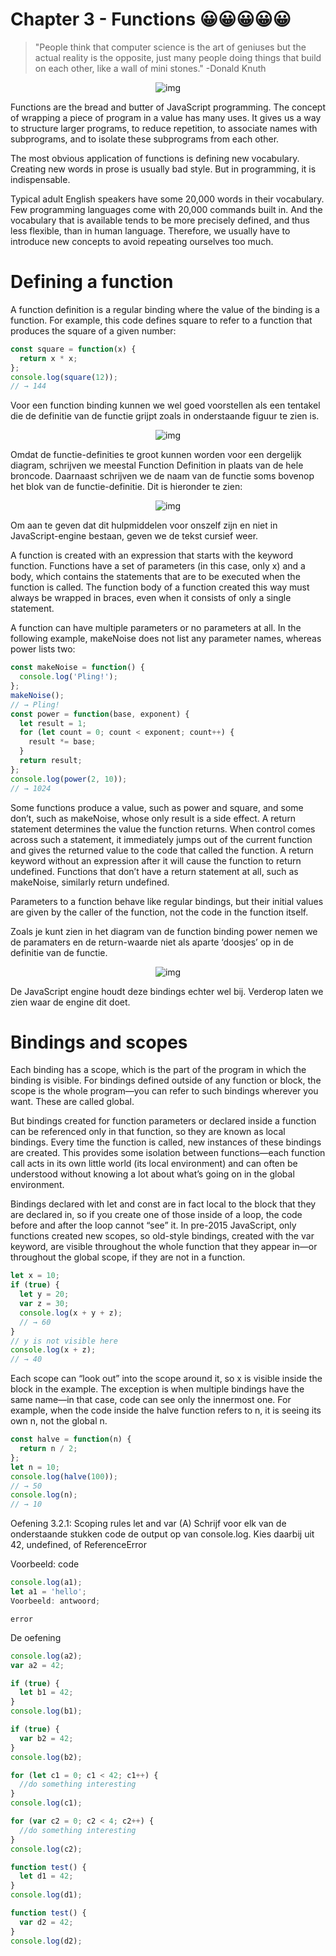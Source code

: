 # Chapter 3 - Functions 😀😀😀😀😀

> "People think that computer science is the art of geniuses but the actual
> reality is the opposite, just many people doing things that build on each
> other, like a wall of mini stones."
-Donald Knuth

<p align="center">
    <img  src="https://dwa-courses.firebaseapp.com/img/chapter_picture_3.jpg" alt="img">
</p>

Functions are the bread and butter of JavaScript programming. The concept of
wrapping a piece of program in a value has many uses. It gives us a way to
structure larger programs, to reduce repetition, to associate names with
subprograms, and to isolate these subprograms from each other.

The most obvious application of functions is defining new vocabulary. Creating
new words in prose is usually bad style. But in programming, it is
indispensable.

Typical adult English speakers have some 20,000 words in their vocabulary. Few
programming languages come with 20,000 commands built in. And the vocabulary
that is available tends to be more precisely defined, and thus less flexible,
than in human language. Therefore, we usually have to introduce new concepts to
avoid repeating ourselves too much.

# Defining a function

A function definition is a regular binding where the value of the binding is a
function. For example, this code defines square to refer to a function that
produces the square of a given number:

```js
const square = function(x) {
  return x * x;
};
console.log(square(12));
// → 144
```

<Note>

Voor een function binding kunnen we wel goed voorstellen als een tentakel die de
definitie van de functie grijpt zoals in onderstaande figuur te zien is.

<p align="center">
    <img  src="https://dwa-courses.firebaseapp.com/img/memory_model/chap03/square_verbose.svg" alt="img">
</p>

Omdat de functie-definities te groot kunnen worden voor een dergelijk diagram,
schrijven we meestal Function Definition in plaats van de hele broncode.
Daarnaast schrijven we de naam van de functie soms bovenop het blok van de
functie-definitie. Dit is hieronder te zien:

<p align="center">
   <img  src="https://dwa-courses.firebaseapp.com/img/memory_model/chap03/square_concise.svg" alt="img">
</p>

Om aan te geven dat dit hulpmiddelen voor onszelf zijn en niet in
JavaScript-engine bestaan, geven we de tekst cursief weer.

</Note>

A function is created with an expression that starts with the keyword function.
Functions have a set of parameters (in this case, only x) and a body, which
contains the statements that are to be executed when the function is called. The
function body of a function created this way must always be wrapped in braces,
even when it consists of only a single statement.

A function can have multiple parameters or no parameters at all. In the
following example, makeNoise does not list any parameter names, whereas power
lists two:

```js
const makeNoise = function() {
  console.log('Pling!');
};
makeNoise();
// → Pling!
const power = function(base, exponent) {
  let result = 1;
  for (let count = 0; count < exponent; count++) {
    result *= base;
  }
  return result;
};
console.log(power(2, 10));
// → 1024
```

Some functions produce a value, such as power and square, and some don’t, such
as makeNoise, whose only result is a side effect. A return statement determines
the value the function returns. When control comes across such a statement, it
immediately jumps out of the current function and gives the returned value to
the code that called the function. A return keyword without an expression after
it will cause the function to return undefined. Functions that don’t have a
return statement at all, such as makeNoise, similarly return undefined.

Parameters to a function behave like regular bindings, but their initial values
are given by the caller of the function, not the code in the function itself.

<Note>

Zoals je kunt zien in het diagram van de function binding power nemen we de
paramaters en de return-waarde niet als aparte ‘doosjes’ op in de definitie van
de functie.

<p align="center">
   <img  src="https://dwa-courses.firebaseapp.com/img/memory_model/chap03/power_verbose.svg" alt="img">
</p>

De JavaScript engine houdt deze bindings echter wel bij. Verderop laten we zien
waar de engine dit doet.

</Note>

# Bindings and scopes

Each binding has a scope, which is the part of the program in which the binding
is visible. For bindings defined outside of any function or block, the scope is
the whole program—you can refer to such bindings wherever you want. These are
called global.

But bindings created for function parameters or declared inside a function can
be referenced only in that function, so they are known as local bindings. Every
time the function is called, new instances of these bindings are created. This
provides some isolation between functions—each function call acts in its own
little world (its local environment) and can often be understood without knowing
a lot about what’s going on in the global environment.

Bindings declared with let and const are in fact local to the block that they
are declared in, so if you create one of those inside of a loop, the code before
and after the loop cannot “see” it. In pre-2015 JavaScript, only functions
created new scopes, so old-style bindings, created with the var keyword, are
visible throughout the whole function that they appear in—or throughout the
global scope, if they are not in a function.

```js
let x = 10;
if (true) {
  let y = 20;
  var z = 30;
  console.log(x + y + z);
  // → 60
}
// y is not visible here
console.log(x + z);
// → 40
```

Each scope can “look out” into the scope around it, so x is visible inside the
block in the example. The exception is when multiple bindings have the same
name—in that case, code can see only the innermost one. For example, when the
code inside the halve function refers to n, it is seeing its own n, not the
global n.

```js
const halve = function(n) {
  return n / 2;
};
let n = 10;
console.log(halve(100));
// → 50
console.log(n);
// → 10
```

<ShortExercise id="h63AEL7mpB6qQ7qFTeMD" title="Oefening 3.2.1: Scoping rules let and var (A)" slider>

Oefening 3.2.1: Scoping rules let and var (A) Schrijf voor elk van de
onderstaande stukken code de output op van console.log. Kies daarbij uit 42,
undefined, of ReferenceError

Voorbeeld: code

```js
console.log(a1);
let a1 = 'hello';
Voorbeeld: antwoord;
```

```
error
```

De oefening

```js
console.log(a2);
var a2 = 42;
```

</ShortExercise>

<ShortExercise id="gekH3dwXwNvE9qOnQp4F" title="Oefening 3.2.2: Scoping rules let and var (B1)" slider>

```js
if (true) {
  let b1 = 42;
}
console.log(b1);
```

</ShortExercise>

<GitExercise id="Ni3u5YtNcmh0DH6VwXOy" title="Oefening 3.2.3: Scoping rules let and var (B2)" slider>

```js
if (true) {
  var b2 = 42;
}
console.log(b2);
```

</GitExercise>

<GitExercise id="TAqoPrshDmmq3kMm7JiQ" title="Oefening 3.2.4: Scoping rules let and var (C1)">

```js
for (let c1 = 0; c1 < 42; c1++) {
  //do something interesting
}
console.log(c1);
```

</GitExercise>

<ShortExercise id="tEcMQsnQGUPDEyK3212m" title="Oefening 3.2.5: Scoping rules let and var (C2)">

```js
for (var c2 = 0; c2 < 4; c2++) {
  //do something interesting
}
console.log(c2);
```

</ShortExercise>

<ShortExercise id="7jjeIgOakjQS8uqffFvd" title="Oefening 3.2.6: Scoping rules let and var (D1)">

```js
function test() {
  let d1 = 42;
}
console.log(d1);
```

</ShortExercise>

<ShortExercise id="7vUeILPYPNx6VJDT6hzJ" title="Oefening 3.2.7: Scoping rules let and var (D2)">

```js
function test() {
  var d2 = 42;
}
console.log(d2);
```

</ShortExercise>
